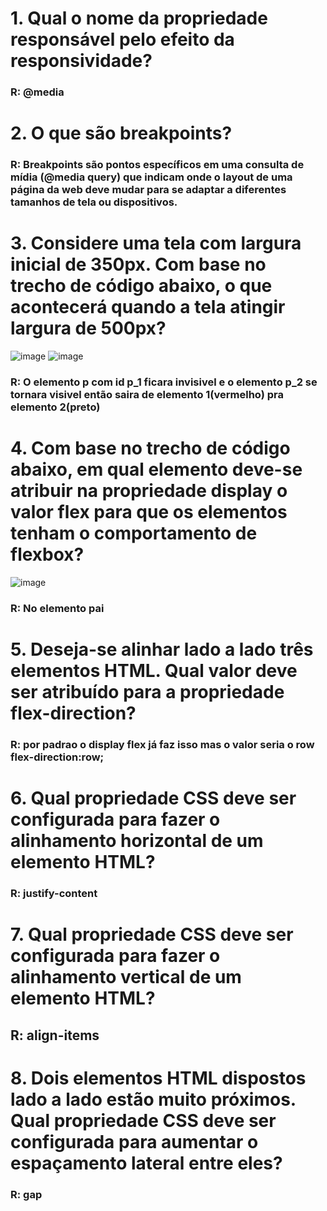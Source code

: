 # 1. Qual o nome da propriedade responsável pelo efeito da responsividade?
### R: @media
# 2. O que são breakpoints?
### R: Breakpoints são pontos específicos em uma consulta de mídia (@media query) que indicam onde o layout de uma página da web deve mudar para se adaptar a diferentes tamanhos de tela ou dispositivos. 
# 3. Considere uma tela com largura inicial de 350px. Com base no trecho de código abaixo, o que acontecerá quando a tela atingir largura de 500px?
![image](https://github.com/DanielFreitassc/FrontendTercaFeira/assets/129224303/97485ed8-e4f1-4837-8be7-f40fdcc84cd7) ![image](https://github.com/DanielFreitassc/FrontendTercaFeira/assets/129224303/801a58e2-91b6-4055-bbcf-f67aced90a4f)


### R: O elemento p com id p_1 ficara invisivel e o elemento p_2 se tornara visivel então saira de elemento 1(vermelho) pra elemento 2(preto)

# 4. Com base no trecho de código abaixo, em qual elemento deve-se atribuir na propriedade display o valor flex para que os elementos tenham o comportamento de flexbox? 
![image](https://github.com/DanielFreitassc/FrontendTercaFeira/assets/129224303/1f308878-4ef2-4cf5-866b-cc227c1d689f)

### R: No elemento pai

# 5. Deseja-se alinhar lado a lado três elementos HTML. Qual valor deve ser atribuído para a propriedade flex-direction?
### R: por padrao o display flex já faz isso mas o valor seria o row flex-direction:row; 

# 6. Qual propriedade CSS deve ser configurada para fazer o alinhamento horizontal de um elemento HTML?
### R: justify-content

# 7. Qual propriedade CSS deve ser configurada para fazer o alinhamento vertical de um elemento HTML?
## R: align-items

# 8. Dois elementos HTML dispostos lado a lado estão muito próximos. Qual propriedade CSS deve ser configurada para aumentar o espaçamento lateral entre eles?

### R: gap
